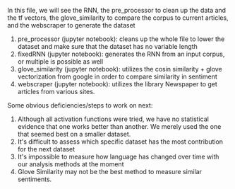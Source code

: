 In this file, we will see the RNN, the pre_processor to clean up the data and the tf vectors, the glove_similarity to compare the corpus to current articles, and the webscraper to generate the dataset

1) pre_processor (jupyter notebook): cleans up the whole file to lower the dataset and make sure that the dataset has no variable length
2) fixedRNN (jupyter notebook): generates the RNN from an input corpus, or multiple is possible as well
3) glove_similarity (jupyter notebook): utilizes the cosin similarity + glove vectorization from google in order to compare similarity in sentiment
4) webscraper (jupyter notebook): utilizes the library Newspaper to get articles from various sites.


Some obvious deficiencies/steps to work on next: 

1) Although all activation functions were tried, we have no statistical evidence that one works better than another. We merely used the one that seemed best on a smaller dataset. 
2) It's difficult to assess which specific dataset has the most contribution for the next dataset
3) It's impossible to measure how language has changed over time with our analysis methods at the moment
4) Glove Similarity may not be the best method to measure similar sentiments. 
